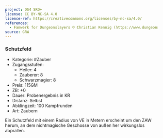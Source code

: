 ```yaml
---
project: DS4 SRD+
license: CC BY-NC-SA 4.0
licence-ref: https://creativecommons.org/licenses/by-nc-sa/4.0/
references: 
  - Fanwerk for Dungeonslayers © Christian Kennig (https://www.dungeonslayers.net/)
source: GRW
---
```


### Schutzfeld

- Kategorie: #Zauber
- Zugangsstufen:
  - Heiler: 4
  - Zauberer: 8
  - Schwarzmagier: 8
- Preis: 115GM
- ZB: +0
- Dauer: Probenergebnis in KR
- Distanz: Selbst
- Abklingzeit: 100 Kampfrunden
- Art: Zaubern

Ein Schutzfeld mit einem Radius von VE in Metern erscheint um den ZAW herum, an dem nichtmagische Geschosse von außen her wirkungslos abprallen.


